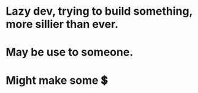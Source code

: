 # Lazy dev, trying to build something, more sillier than ever.
# May be use to someone.
# Might make some 💲
